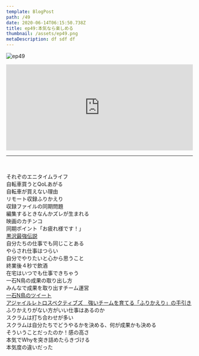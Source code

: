 ```yaml
---  
template: BlogPost  
path: /49 
date: 2020-06-14T06:15:50.738Z  
title: ep49:本気なら楽しめる
thumbnail: /assets/ep49.png
metaDescription: df sdf df  
---  
```

![ep49](/assets/ep49.png)  

<iframe src="https://open.spotify.com/embed/episode/2LX3uQY2kZSb2XnjUflwBA" width="100%" height="232" frameBorder="0" allowfullscreen="" allow="autoplay; clipboard-write; encrypted-media; fullscreen; picture-in-picture"></iframe>

***
  
</br>

それぞのエニタイムライフ  
自転車買うとQoLあがる  
自転車が買えない理由  
リモート収録ふりかえり  
収録ファイルの同期問題  
編集するときなんかズレが生まれる  
映画のカチンコ  
同期ポイント「お疲れ様です！」  
[黒沢最強伝説](https://amzn.to/3Etvy9e)  
自分たちの仕事でも同じことある  
やらされ仕事はつらい  
自分でやりたいと心から思うこと  
終業後４秒で飲酒  
在宅はいつでも仕事できちゃう  
一石N鳥の成果の取り出し方  
みんなで成果を取り出すチーム運営  
[一石N鳥のツイート](https://twitter.com/naoharu/status/1250336789002248194)  
[アジャイルレトロスペクティブズ　強いチームを育てる「ふりかえり」の手引き](https://amzn.to/3jO4jOu)  
ふりかえりがない方がいい仕事はあるのか  
スクラムは打ち合わせが多い  
スクラムは自分たちでどうやるかを決める、何が成果かも決める  
そういうことだったのか！感の高さ  
本気でWhyを突き詰めたらきづける  
本気度の違いだった  
